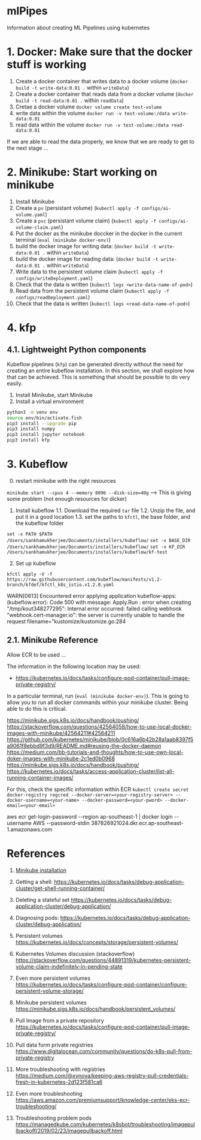 # mlPipes

Information about creating ML Pipelines using kubernetes

# 1. Docker: Make sure that the docker stuff is working

1. Create a docker container that writes data to a docker volume (`docker build -t write-data:0.01 .` within `writeData`)
2. Create a docker container that reads data from a docker volume (`docker build -t read-data:0.01 .` within `readData`)
3. Cretae a docker volume `docker volume create test-volume`
4. write data within the volume `docker run -v test-volume:/data write-data:0.01`
5. read data within the volume `docker run -v test-volume:/data read-data:0.01`

If we are able to read the data properly, we know that we are ready to get to the next stage ...

# 2. Minikube: Start working on minikube

1. Install Minikube
1. Create a `pv` (persistant volume) (`kubectl apply -f configs/ai-volume.yaml`)
2. Create a `pvc` (persistant volume claim) (`kubectl apply -f configs/ai-volume-claim.yaml`) 
3. Put the docker as the minikube doccker in the docker in the current terminal (`eval (minikube docker-env)`)
4. build the docker image for writing data: (`docker build -t write-data:0.01 .` within `writeData`)
5. build the docker image for reading data: (`docker build -t write-data:0.01 .` within `writeData`)
6. Write data to the persistent volume claim (`kubectl apply -f configs/writeDeployment.yaml`)
7. Check that the data is written (`kubectl logs <write-data-name-of-pod>`)
8. Read data from the persistent volume claim (`kubectl apply -f configs/readDeployment.yaml`)
9. Check that the data is written (`kubectl logs <read-data-name-of-pod>`)


# 4. kfp

## 4.1. Lightweight Python components

Kubeflow pipelines (`kfp`) can be generated directly without the need for creating an entire kubeflow
installation. In this section, we shall explore how that can be achieved. This is something that
should be possible to do very easily. 

1. Install Minikube, start Minikube
2. Install a virtual environment 

```bash
python3 -m venv env
source env/bin/activate.fish
pip3 install --upgrade pip
pip3 install numpy
pip3 install jupyter notebook
pip3 install kfp
```

# 3. Kubeflow

0. restart minikube with the right resources

`minikube start --cpus 4 --memory 8096 --disk-size=40g`  --> This is giving some problem (not enough resources for dicker)

1. Install kubeflow
   1.1. Download the required `tar` file
   1.2. Unzip the file, and put it in a good location
   1.3. set the paths to `kfctl`, the base folder, and the kubeflow folder

`set -x PATH $PATH /Users/sankhamukherjee/Documents/installers/kubeflow/`
`set -x BASE_DIR /Users/sankhamukherjee/Documents/installers/kubeflow/`
`set -x KF_DIR /Users/sankhamukherjee/Documents/installers/kubeflow/kf-test`

2. Set up kubeflow

`kfctl apply -V -f https://raw.githubusercontent.com/kubeflow/manifests/v1.2-branch/kfdef/kfctl_k8s_istio.v1.2.0.yaml`

WARN[0613] Encountered error applying application kubeflow-apps:  (kubeflow.error): Code 500 with message: Apply.Run : error when creating "/tmp/kout348277295": Internal error occurred: failed calling webhook "webhook.cert-manager.io": the server is currently unable to handle the request  filename="kustomize/kustomize.go:284

## 2.1. Minikube Reference

Allow ECR to be used ...

The information in the following location may be used:
 - https://kubernetes.io/docs/tasks/configure-pod-container/pull-image-private-registry/


In a particular terminal, run (`eval (minikube docker-env)`). This is going to allow you to run all docker
commands within your minikube cluster. Being able to do this is critical.

https://minikube.sigs.k8s.io/docs/handbook/pushing/
https://stackoverflow.com/questions/42564058/how-to-use-local-docker-images-with-minikube/42564211#42564211
https://github.com/kubernetes/minikube/blob/0c616a6b42b28a1aab8397f5a9061f8ebbd9f3d9/README.md#reusing-the-docker-daemon
https://medium.com/bb-tutorials-and-thoughts/how-to-use-own-local-doker-images-with-minikube-2c1ed0b0968
https://minikube.sigs.k8s.io/docs/handbook/pushing/
https://kubernetes.io/docs/tasks/access-application-cluster/list-all-running-container-images/

For this, check the specific information within ECR
`kubectl create secret docker-registry regcred --docker-server=<your-registry-server> --docker-username=<your-name> --docker-password=<your-pword> --docker-email=<your-email>`

aws ecr get-login-password --region ap-southeast-1 | docker login --username AWS --password-stdin 387826921024.dkr.ecr.ap-southeast-1.amazonaws.com

# References

1. [Minikube installation](https://www.notion.so/Minikube-423387aee1d247d8a136eaf1fb673678)


1. Getting a shell: 
    https://kubernetes.io/docs/tasks/debug-application-cluster/get-shell-running-container/
1. Deleting a stateful set
    https://kubernetes.io/docs/tasks/debug-application-cluster/debug-application/
2. Diagnosing pods:
    https://kubernetes.io/docs/tasks/debug-application-cluster/debug-application/

1. Persistent volumes
    https://kubernetes.io/docs/concepts/storage/persistent-volumes/
1. Kubernetes Volumes discussion (stackoverflow)
    https://stackoverflow.com/questions/44891319/kubernetes-persistent-volume-claim-indefinitely-in-pending-state
1. Even more persistent volumes
    https://kubernetes.io/docs/tasks/configure-pod-container/configure-persistent-volume-storage/
1. Minikube persistent volumes
    https://minikube.sigs.k8s.io/docs/handbook/persistent_volumes/


1. Pull Image from a private repository
    https://kubernetes.io/docs/tasks/configure-pod-container/pull-image-private-registry/
1. Pull data form private registries
    https://www.digitalocean.com/community/questions/do-k8s-pull-from-private-registry
1. More troubleshooting with registries
    https://medium.com/@xynova/keeping-aws-registry-pull-credentials-fresh-in-kubernetes-2d123f581ca6
1. Even more troubleshooting
    https://aws.amazon.com/premiumsupport/knowledge-center/eks-ecr-troubleshooting/

1. Troubleshooting problem pods
    https://managedkube.com/kubernetes/k8sbot/troubleshooting/imagepullbackoff/2019/02/23/imagepullbackoff.html
        


